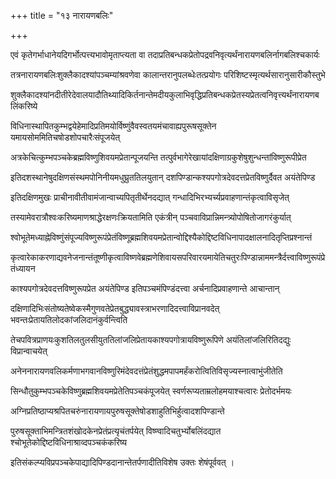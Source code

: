 +++
title = "१३ नारायणबलिः"

+++

एवं कृतेगर्भाधानेयदिगर्भोत्पत्त्यभावोमृताप्त्यता वा तदाप्रतिबन्धकप्रेतोपद्रवनिवृत्यर्थंनारायणबलिर्नागबलिश्चकार्यः

तत्रनारायणबलिःशुक्लैकादश्यांपञ्चम्यांश्रवणेवा कालान्तरानुपलब्धेःतत्प्रयोगः परिशिष्टस्मृत्यर्थसारानुसारीकौस्तुभे

शुक्लैकादश्यांनदीतीरेदेवालयादौतिथ्यादिकिर्तनान्तेमदीयकुलाभिवृद्धिप्रतिबन्धकप्रेतस्यप्रेतत्वनिवृत्त्यर्थंनारायणबलिंकरिष्ये

विधिनास्थापितकुम्भद्वयेहेमादिप्रतिमयोर्विष्णुंवैवस्वतयमंचावाह्यपुरूषसूक्तेन यमायसोममितिचषोडशोपचारैःसंपूजयेत्

अत्रकेचित्कुम्भपञ्चकेब्रह्मविष्णुशिवयमप्रेतान्पूजयन्ति तत्पुर्वभागेरेखायांदक्षिणाग्रकुशेषुशुन्धन्तांविष्णुरूपीप्रेत

इतिदशस्थानेषुदक्षिणसंस्थमपोनिनीयमधुघ्रुततिलयुतान् दशपिण्डान्कश्यपगोत्रदेवदत्तप्रेतविष्णुर्दैवत अयंतेपिण्ड

इतिदक्षिणमुखः प्राचीनावीतीवामंजान्वाच्यपितृतीर्थेनदद्यात् गन्धादिभिरभ्यर्च्यप्रवाहणान्तंकृत्वाविसृजेत्

तस्यामेवरात्रौश्वःकरिष्यमाणश्राद्धेरक्षणःक्रियतामिति एकंत्रीन् पञ्चवाविप्रान्निमन्त्र्योपोषितोजागरंकुर्यात्

श्वोभूतेमध्याह्नेविष्णुंसंपूज्यविष्णुरूपंप्रेतंविष्णूब्रह्मशिवयमप्रेतान्वोद्दिश्यैकोद्दिष्टविधिनापादक्षालनादितृप्तिप्रश्नान्तं

कृत्वारेकाकरणाद्यवनेजनान्तंतूष्णीकृत्वाविष्णवेब्रह्मणेशिवायसपरिवारयमायेतिचतुरःपिण्डान्नाममन्त्रैर्दत्त्वाविष्णुरूपंप्रेतंध्यायन

काश्यपगोत्रदेवदत्तविष्णुरूपप्रेत अयंतेपिण्ड इतिपञ्चमंपिण्डंदत्त्वा अर्चनादिप्रवाहणान्ते आचान्तान्

दक्षिणादिभिःसंतोष्यतेष्वेकस्मैगुणवतेप्रेतबुद्ध्यावस्त्राभरणादिदत्त्वाविप्रानवदेत् भवन्तःप्रेतायतिलोदकांजलिदानंकुर्वन्त्विति

तेचपवित्रप्राणयःकुशतिलतुलसीयुततिलांजलिप्रेतायकाश्यपगोत्रायविष्णुरूपिणे अयंतिलांजलिरितिदद्युः विप्रान्वाचयेत्

अनेननारायणवलिकर्मणाभगवानविष्णुरिमंदेवदत्तंप्रेतंशुद्धमपापमर्हंकरोत्वितिविसृज्यस्नात्वाभुंजीतेति

सिन्धौतुकुम्भपञ्चकेविष्णुब्रह्मशिवयमप्रेतेतिपञ्चकंपूजयेत् स्वर्णरूप्यताम्रलोहमयाश्चत्वारः प्रेतोदर्भमयः

अग्निप्रतिष्ठाप्यश्रपितचरुंनारायणायपुरुषसूक्तेषोडशाहुतिभिर्हुत्वादशपिण्डान्ते

पुरुषसूक्ताभिमन्त्रितशंखोदकेनप्रेतंप्रत्यृचंतर्पयेत् विष्ण्वादिचतुर्भ्योबलिंदद्यात श्चोभूतेकोद्दिष्टविधिनाश्राव्दपञ्चकंकरिष्य

इतिसंकल्प्यविप्रपञ्चकेपाद्यादिपिण्डदानान्तेतर्पणादीतिविशेष उक्तः शेषंपूर्ववत् ।
